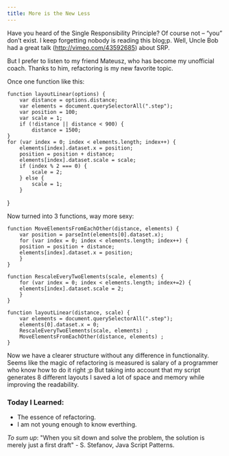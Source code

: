 ```yaml
--- 
title: More is the New Less
---
```


Have you heard of the Single Responsibility Principle? Of course not – “you” don’t exist. I keep forgetting nobody is reading this blog;p. Well, Uncle Bob had a great talk (http://vimeo.com/43592685) about SRP.

But I prefer to listen to my friend Mateusz, who has become my unofficial coach. Thanks to him, refactoring is my new favorite topic.


Once one function like this:
   
    function layoutLinear(options) {    
        var distance = options.distance;    
        var elements = document.querySelectorAll(".step");    
        var position = 100;    
        var scale = 1;    
        if (!distance || distance < 900) {    
            distance = 1500;    
    }    
    for (var index = 0; index < elements.length; index++) {
        elements[index].dataset.x = position;
        position = position + distance;
        elements[index].dataset.scale = scale;
        if (index % 2 === 0) {
            scale = 2;
        } else {
            scale = 1;
        }
}


Now turned into 3 functions, way more sexy:

    function MoveElementsFromEachOther(distance, elements) {   
        var position = parseInt(elements[0].dataset.x);
        for (var index = 0; index < elements.length; index++) {
        position = position + distance;
        elements[index].dataset.x = position; 
        }
    }

    function RescaleEveryTwoElements(scale, elements) {
        for (var index = 0; index < elements.length; index+=2) {
        elements[index].dataset.scale = 2; 
        }
    }

    function layoutLinear(distance, scale) {
        var elements = document.querySelectorAll(".step");
        elements[0].dataset.x = 0;
        RescaleEveryTwoElements(scale, elements) ;
        MoveElementsFromEachOther(distance, elements) ;
    }

Now we have a clearer structure without any difference in functionality. Seems like the magic of refactoring is measured is salary of a programmer who know how to do it right ;p But taking into account that my script generates 8 different layouts I saved a lot of space and memory while improving the readability.

### Today I Learned:
* The essence of refactoring.
* I am not young enough to know everthing.

_To sum up_:
"When you sit down and solve the problem, the solution is merely just a first draft" - S. Stefanov, Java Script Patterns.